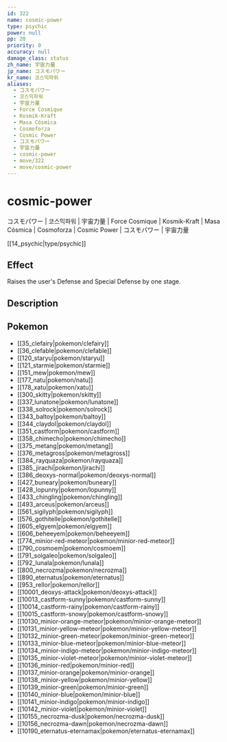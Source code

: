 ```yaml
---
id: 322
name: cosmic-power
type: psychic
power: null
pp: 20
priority: 0
accuracy: null
damage_class: status
zh_name: 宇宙力量
jp_name: コスモパワー
kr_name: 코스믹파워
aliases:
  - コスモパワー
  - 코스믹파워
  - 宇宙力量
  - Force Cosmique
  - Kosmik-Kraft
  - Masa Cósmica
  - Cosmoforza
  - Cosmic Power
  - コスモパワー
  - 宇宙力量
  - cosmic-power
  - move/322
  - move/cosmic-power
---
```

# cosmic-power
    
コスモパワー | 코스믹파워 | 宇宙力量 | Force Cosmique | Kosmik-Kraft | Masa Cósmica | Cosmoforza | Cosmic Power | コスモパワー | 宇宙力量

[[14_psychic|type/psychic]]

## Effect

Raises the user's Defense and Special Defense by one stage.

## Description



## Pokemon

- [[35_clefairy|pokemon/clefairy]]
- [[36_clefable|pokemon/clefable]]
- [[120_staryu|pokemon/staryu]]
- [[121_starmie|pokemon/starmie]]
- [[151_mew|pokemon/mew]]
- [[177_natu|pokemon/natu]]
- [[178_xatu|pokemon/xatu]]
- [[300_skitty|pokemon/skitty]]
- [[337_lunatone|pokemon/lunatone]]
- [[338_solrock|pokemon/solrock]]
- [[343_baltoy|pokemon/baltoy]]
- [[344_claydol|pokemon/claydol]]
- [[351_castform|pokemon/castform]]
- [[358_chimecho|pokemon/chimecho]]
- [[375_metang|pokemon/metang]]
- [[376_metagross|pokemon/metagross]]
- [[384_rayquaza|pokemon/rayquaza]]
- [[385_jirachi|pokemon/jirachi]]
- [[386_deoxys-normal|pokemon/deoxys-normal]]
- [[427_buneary|pokemon/buneary]]
- [[428_lopunny|pokemon/lopunny]]
- [[433_chingling|pokemon/chingling]]
- [[493_arceus|pokemon/arceus]]
- [[561_sigilyph|pokemon/sigilyph]]
- [[576_gothitelle|pokemon/gothitelle]]
- [[605_elgyem|pokemon/elgyem]]
- [[606_beheeyem|pokemon/beheeyem]]
- [[774_minior-red-meteor|pokemon/minior-red-meteor]]
- [[790_cosmoem|pokemon/cosmoem]]
- [[791_solgaleo|pokemon/solgaleo]]
- [[792_lunala|pokemon/lunala]]
- [[800_necrozma|pokemon/necrozma]]
- [[890_eternatus|pokemon/eternatus]]
- [[953_rellor|pokemon/rellor]]
- [[10001_deoxys-attack|pokemon/deoxys-attack]]
- [[10013_castform-sunny|pokemon/castform-sunny]]
- [[10014_castform-rainy|pokemon/castform-rainy]]
- [[10015_castform-snowy|pokemon/castform-snowy]]
- [[10130_minior-orange-meteor|pokemon/minior-orange-meteor]]
- [[10131_minior-yellow-meteor|pokemon/minior-yellow-meteor]]
- [[10132_minior-green-meteor|pokemon/minior-green-meteor]]
- [[10133_minior-blue-meteor|pokemon/minior-blue-meteor]]
- [[10134_minior-indigo-meteor|pokemon/minior-indigo-meteor]]
- [[10135_minior-violet-meteor|pokemon/minior-violet-meteor]]
- [[10136_minior-red|pokemon/minior-red]]
- [[10137_minior-orange|pokemon/minior-orange]]
- [[10138_minior-yellow|pokemon/minior-yellow]]
- [[10139_minior-green|pokemon/minior-green]]
- [[10140_minior-blue|pokemon/minior-blue]]
- [[10141_minior-indigo|pokemon/minior-indigo]]
- [[10142_minior-violet|pokemon/minior-violet]]
- [[10155_necrozma-dusk|pokemon/necrozma-dusk]]
- [[10156_necrozma-dawn|pokemon/necrozma-dawn]]
- [[10190_eternatus-eternamax|pokemon/eternatus-eternamax]]

